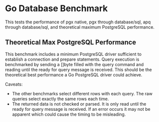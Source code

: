 # Go Database Benchmark

This tests the performance of pgx native, pgx through database/sql, apq through
database/sql, and theoretical maximum PostgreSQL performance.

## Theoretical Max PostgreSQL Performance

This benchmark includes a minimum PostgreSQL driver sufficient to establish a
connection and prepare statements. Query execution is benchmarked by sending a
[]byte filled with the query command and reading until the ready for query
message is received. This should be the theoretical best performance a Go
PostgreSQL driver could achieve.

Caveats:

* The other benchmarks select different rows with each query. The raw queries
  select exactly the same rows each time.
* The returned data is not checked or parsed. It is only read until the ready
  for query message is received. If an error occurs it may not be apparent
  which could cause the timing to be misleading.
